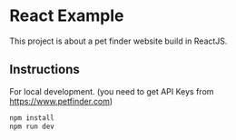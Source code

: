 # React Example

This project is about a pet finder website build in ReactJS.

## Instructions

For local development. (you need to get API Keys from <https://www.petfinder.com>)

```bash
npm install
npm run dev
```
